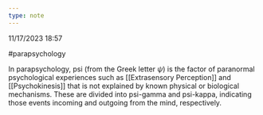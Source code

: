 ```yaml
---
type: note
---
```

11/17/2023 18:57

  #parapsychology

In parapsychology, psi (from the Greek letter $\psi$) is the factor of paranormal psychological experiences such as [[Extrasensory Perception]] and [[Psychokinesis]] that is not explained by known physical or biological mechanisms. These are divided into psi-gamma and psi-kappa, indicating those events incoming and outgoing from the mind, respectively.